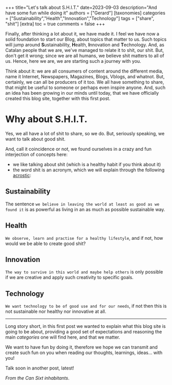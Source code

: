 +++
title="Let's talk about S.H.I.T."
date=2023-09-03
description="And have some fun while doing it"
authors = ["Gerard"]
[taxonomies]
categories = ["Sustainability","Health","Innovation","Technology"]
tags = ["share", "shit"]
[extra]
toc = true
comments = false
+++


Finally, after thinking a lot about it, we have made it. I feel we have now a solid foundation to start our Blog, about topics that matter to us.
Such topics will jump around **S**ustainability, **H**ealth, **I**nnovation and **T**echnology. And, as Catalan people that we are, we've managed to relate it to shit, our shit. But, don't get it wrong; since we are all humans, we believe shit matters to all of us. Hence, here we are, we are starting such a journey with you.

<!-- more -->

Think about it: we are all consumers of content around the different media, name it Internet, Newspapers, Magazines, Blogs, Vblogs, and whatnot. But, certainly, we can all be producers of it too. We all have something to share, that might be useful to someone or perhaps even inspire anyone. And, such an idea has been growing in our minds until today, that we have officially created this blog site, together with this first post.

# Why about S.H.I.T.

Yes, we all have a lot of shit to share, so we do. But, seriously speaking, we want to talk about good shit.

And, call it coincidence or not, we found ourselves in a crazy and fun interjection of concepts here:

- we like talking about shit (which is a healthy habit if you think about it)
- the word shit is an acronym, which we will explain through the following [acrostic](https://en.wikipedia.org/wiki/Acrostic):

## Sustainability

The sentence `we believe in leaving the world at least as good as we found it` is as powerful as living in an as much as possible sustainable way.

## Health

`We observe, learn and practise for a healthy lifestyle`, and if not, how would we be able to create good shit?

## Innovation

`The way to survive in this world and maybe help others` is only possible if we are creative and apply such creativity to specific goals.

## Technology

`We want technology to be of good use and for our needs`, if not then this is not sustainable nor healthy nor innovative at all.

---

Long story short, in this first post we wanted to explain what this blog site is going to be about, providing a good set of expectations and reasoning the main *categories* one will find here, and that we matter.

We want to have fun by doing it, therefore we hope we can transmit and create such fun on you when reading our thoughts, learnings, ideas... with you!

Talk soon in another post, latest!

*From the Can Sixt inhabitants*.
